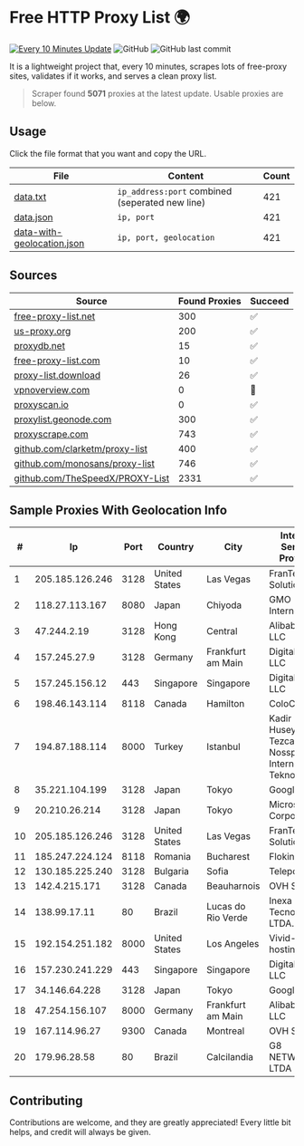 
# Free HTTP Proxy List 🌍

[![Every 10 Minutes Update](https://github.com/mertguvencli/http-proxy-list/actions/workflows/main.yml/badge.svg?branch=main)](https://github.com/mertguvencli/http-proxy-list/actions/workflows/main.yml)
![GitHub](https://img.shields.io/github/license/mertguvencli/http-proxy-list)
![GitHub last commit](https://img.shields.io/github/last-commit/mertguvencli/http-proxy-list)

It is a lightweight project that, every 10 minutes, scrapes lots of free-proxy sites, validates if it works, and serves a clean proxy list.


> Scraper found **5071** proxies at the latest update. Usable proxies are below.

## Usage

Click the file format that you want and copy the URL.


|File|Content|Count|
|----|-------|-----|
|[data.txt](https://raw.githubusercontent.com/mertguvencli/http-proxy-list/main/proxy-list/data.txt)|`ip_address:port` combined (seperated new line)|421|
|[data.json](https://raw.githubusercontent.com/mertguvencli/http-proxy-list/main/proxy-list/data.json)|`ip, port`|421|
|[data-with-geolocation.json](https://raw.githubusercontent.com/mertguvencli/http-proxy-list/main/proxy-list/data-with-geolocation.json)|`ip, port, geolocation`|421|

## Sources

|Source|Found Proxies|Succeed|
|------|-------------|-------|
|[free-proxy-list.net](https://free-proxy-list.net)|300|✅|
|[us-proxy.org](https://www.us-proxy.org)|200|✅|
|[proxydb.net](http://proxydb.net)|15|✅|
|[free-proxy-list.com](https://free-proxy-list.com/?page=&port=&type%5B%5D=http&type%5B%5D=https&up_time=0&search=Search)|10|✅|
|[proxy-list.download](https://www.proxy-list.download/HTTP)|26|✅|
|[vpnoverview.com](https://vpnoverview.com/privacy/anonymous-browsing/free-proxy-servers)|0|🚫|
|[proxyscan.io](https://www.proxyscan.io)|0|✅|
|[proxylist.geonode.com](https://proxylist.geonode.com/api/proxy-list?limit=300&page=1&sort_by=lastChecked&sort_type=desc&protocols=http,https)|300|✅|
|[proxyscrape.com](https://api.proxyscrape.com/v2/?request=displayproxies&protocol=http&timeout=10000&country=all&ssl=all&anonymity=all)|743|✅|
|[github.com/clarketm/proxy-list](https://raw.githubusercontent.com/clarketm/proxy-list/master/proxy-list-raw.txt)|400|✅|
|[github.com/monosans/proxy-list](https://raw.githubusercontent.com/monosans/proxy-list/main/proxies/http.txt)|746|✅|
|[github.com/TheSpeedX/PROXY-List](https://raw.githubusercontent.com/TheSpeedX/PROXY-List/master/http.txt)|2331|✅|


## Sample Proxies With Geolocation Info

|#|Ip|Port|Country|City|Internet Service Provider|
|-|--|----|-------|----|-------------------------|
|1|205.185.126.246|3128|United States|Las Vegas|FranTech Solutions|
|2|118.27.113.167|8080|Japan|Chiyoda|GMO Internet, Inc.|
|3|47.244.2.19|3128|Hong Kong|Central|Alibaba.com LLC|
|4|157.245.27.9|3128|Germany|Frankfurt am Main|DigitalOcean, LLC|
|5|157.245.156.12|443|Singapore|Singapore|DigitalOcean, LLC|
|6|198.46.143.114|8118|Canada|Hamilton|ColoCrossing|
|7|194.87.188.114|8000|Turkey|Istanbul|Kadir Huseyin Tezcan Nosspeed Internet Teknolojileri|
|8|35.221.104.199|3128|Japan|Tokyo|Google LLC|
|9|20.210.26.214|3128|Japan|Tokyo|Microsoft Corporation|
|10|205.185.126.246|3128|United States|Las Vegas|FranTech Solutions|
|11|185.247.224.124|8118|Romania|Bucharest|Flokinet Ltd|
|12|130.185.225.240|3128|Bulgaria|Sofia|Telepoint Ltd|
|13|142.4.215.171|3128|Canada|Beauharnois|OVH SAS|
|14|138.99.17.11|80|Brazil|Lucas do Rio Verde|Inexa Tecnologia LTDA.|
|15|192.154.251.182|8000|United States|Los Angeles|Vivid-hosting LLC|
|16|157.230.241.229|443|Singapore|Singapore|DigitalOcean, LLC|
|17|34.146.64.228|3128|Japan|Tokyo|Google LLC|
|18|47.254.156.107|8000|Germany|Frankfurt am Main|Alibaba.com LLC|
|19|167.114.96.27|9300|Canada|Montreal|OVH SAS|
|20|179.96.28.58|80|Brazil|Calcilandia|G8 NETWORKS LTDA|



## Contributing

Contributions are welcome, and they are greatly appreciated! Every
little bit helps, and credit will always be given.

